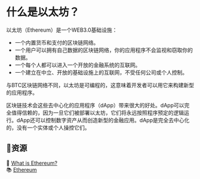 # 什么是以太坊？
以太坊（Ethereum）是一个WEB3.0基础设施：

* 一个内置货币和支付的区块链网络。
* 一个用户可以拥有自己数据的区块链网络，你的应用程序不会监视和窃取你的数据。
* 一个每个人都可以进入一个开放的金融系统的互联网。
* 一个建立在中立、开放的基础设施上的互联网，不受任何公司或个人控制。

与BTC区块链网络不同，以太坊是可编程的，这意味着开发者可以用它来构建新型的应用程序。

区块链技术会这些去中心化的应用程序（dApp）带来很大的好处。dApp可以完全值得信赖的，因为一旦它们被部署以太坊，它们将永远按照程序预定的逻辑运行。dApp还可以控制数字资产从而创造新型的金融应用。dApp是完全去中心化的，没有一个实体或个人操控它们。

## **:scroll:资源**

:book: [What is Ethereum?](https://ethereum.org/what-is-ethereum/) <br/>
:books: [Ethereum](https://ethereum.org/)
